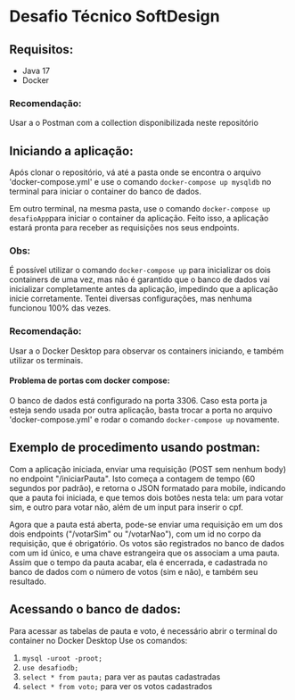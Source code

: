 # Desafio Técnico SoftDesign
## Requisitos:
* Java 17
* Docker
### Recomendação:
Usar a o Postman com a collection disponibilizada neste repositório

## Iniciando a aplicação:
Após clonar o repositório, vá até a pasta onde se encontra o arquivo 'docker-compose.yml' e use o comando `docker-compose up mysqldb` no terminal para iniciar o container do banco de dados.

Em outro terminal, na mesma pasta, use o comando `docker-compose up desafioApp`para iniciar o container da aplicação.
Feito isso, a aplicação estará pronta para receber as requisições nos seus endpoints.
### Obs:
É possível utilizar o comando `docker-compose up` para inicializar os dois containers de uma vez, mas não é garantido que o banco de dados vai inicializar completamente antes da aplicação, impedindo que a aplicação inicie corretamente. Tentei diversas configurações, mas nenhuma funcionou 100% das vezes.


### Recomendação:
Usar a o Docker Desktop para observar os containers iniciando, e também utilizar os terminais.

#### Problema de portas com docker compose:
O banco de dados está configurado na porta 3306. Caso esta porta ja esteja sendo usada por outra aplicação, basta trocar a porta no arquivo 'docker-compose.yml' e rodar o comando `docker-compose up` novamente.

## Exemplo de procedimento usando postman:
Com a aplicação iniciada, enviar uma requisição (POST sem nenhum body) no endpoint "/iniciarPauta". Isto começa a contagem de tempo (60 segundos por padrão), e retorna o JSON formatado para mobile, indicando que a pauta foi iniciada, e que temos dois botões nesta tela: um para votar sim, e outro para votar não, além de um input para inserir o cpf.

Agora que a pauta está aberta, pode-se enviar uma requisição em um dos dois endpoints ("/votarSim" ou "/votarNao"), com um id no corpo da requisição, que é obrigatório. Os votos são registrados no banco de dados com um id único, e uma chave estrangeira que os associam a uma pauta.
Assim que o tempo da pauta acabar, ela é encerrada, e cadastrada no banco de dados com o número de votos (sim e não), e também seu resultado.

## Acessando o banco de dados:
Para acessar as tabelas de pauta e voto, é necessário abrir o terminal do container no Docker Desktop
Use os comandos:
1. `mysql -uroot -proot;`
2. `use desafiodb;`
3. `select * from pauta;` para ver as pautas cadastradas
3. `select * from voto;` para ver os votos cadastrados
